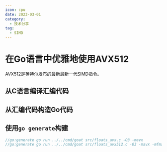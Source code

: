 ```yaml
---
icon: cpu
date: 2023-03-01
category:
  - 技术分享
tag:
  - SIMD
---
```


# 在Go语言中优雅地使用AVX512

AVX512是英特尔发布的最新最新一代SIMD指令。

## 从C语言编译汇编代码

## 从汇编代码构造Go代码

## 使用`go generate`构建

```go
//go:generate go run ../../cmd/goat src/floats_avx.c -O3 -mavx
//go:generate go run ../../cmd/goat src/floats_avx512.c -O3 -mavx -mfma -mavx512f -mavx512dq
```
